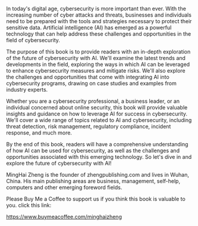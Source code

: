 
In today's digital age, cybersecurity is more important than ever. With the increasing number of cyber attacks and threats, businesses and individuals need to be prepared with the tools and strategies necessary to protect their sensitive data. Artificial intelligence (AI) has emerged as a powerful technology that can help address these challenges and opportunities in the field of cybersecurity.

The purpose of this book is to provide readers with an in-depth exploration of the future of cybersecurity with AI. We'll examine the latest trends and developments in the field, exploring the ways in which AI can be leveraged to enhance cybersecurity measures and mitigate risks. We'll also explore the challenges and opportunities that come with integrating AI into cybersecurity programs, drawing on case studies and examples from industry experts.

Whether you are a cybersecurity professional, a business leader, or an individual concerned about online security, this book will provide valuable insights and guidance on how to leverage AI for success in cybersecurity. We'll cover a wide range of topics related to AI and cybersecurity, including threat detection, risk management, regulatory compliance, incident response, and much more.

By the end of this book, readers will have a comprehensive understanding of how AI can be used for cybersecurity, as well as the challenges and opportunities associated with this emerging technology. So let's dive in and explore the future of cybersecurity with AI!

MingHai Zheng is the founder of zhengpublishing.com and lives in Wuhan, China. His main publishing areas are business, management, self-help, computers and other emerging foreword fields.

Please Buy Me a Coffee to support us if you think this book is valuable to you. click this link:

https://www.buymeacoffee.com/minghaizheng
